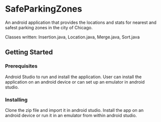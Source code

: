 # SafeParkingZones

An android application that provides the locations and stats for nearest and safest parking zones in the city of Chicago.

Classes written:
Insertion.java, Location.java, Merge.java, Sort.java

## Getting Started

### Prerequisites

Android Studio to run and install the application. User can install the application on an android device or can set up an emulator in android studio.

### Installing

Clone the zip file and import it in android studio. Install the app on an android device or run it in an emulator from within android studio.

